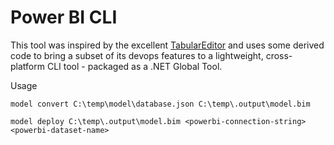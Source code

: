 # Power BI CLI

This tool was inspired by the excellent [TabularEditor](https://github.com/TabularEditor/TabularEditor) and uses some derived code to bring a subset of its devops features to a lightweight, cross-platform CLI tool - packaged as a .NET Global Tool.

Usage

```
model convert C:\temp\model\database.json C:\temp\.output\model.bim
```

```
model deploy C:\temp\.output\model.bim <powerbi-connection-string> <powerbi-dataset-name>
```
